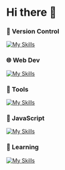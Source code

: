 
# Hi there 👋

### 🧰 Version Control
[![My Skills](https://skillicons.dev/icons?i=git,github)]()
### 🌐 Web Dev
[![My Skills](https://skillicons.dev/icons?i=html,css,bootstrap,wordpress)]()
### 🔨 Tools
[![My Skills](https://skillicons.dev/icons?i=vscode,androidstudio)]()
### 📜 JavaScript
[![My Skills](https://skillicons.dev/icons?i=javascript,nodejs,express)]()
### 🧠 Learning 
[![My Skills](https://skillicons.dev/icons?i=cpp,python,php)]()

